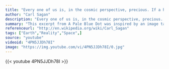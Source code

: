 ```yaml
---
title: "Every one of us is, in the cosmic perspective, precious. If a human disagrees with you, let him live. In a hundred billion galaxies, you will not find another."
author: "Carl Sagan"
description: "Every one of us is, in the cosmic perspective, precious. If a human disagrees with you, let him live. In a hundred billion galaxies, you will not find another. - Carl Sagan quotes from GetInspired365.com"
summary: "This excerpt from A Pale Blue Dot was inspired by an image taken, at Carl Sagan's suggestion, by Voyager 1 on February 14, 1990. As the spacecraft left our planetary neighborhood for the fringes of the solar system, engineers turned it around for one last look at its home planet. Voyager 1 was about 6.4 billion kilometers (4 billion miles) away, and approximately 32 degrees above the ecliptic plane, when it captured this portrait of our world."
referenceurl: "http://en.wikipedia.org/wiki/Carl_Sagan"
tags: ["Earth","Reality","Space",]
source: "youtube"
videoid: "4PN5JJDh78I"
image: "https://img.youtube.com/vi/4PN5JJDh78I/0.jpg"
---
```


{{< youtube 4PN5JJDh78I >}}
